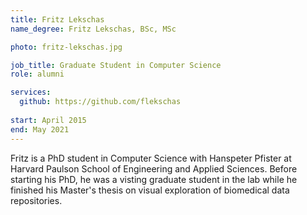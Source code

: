 ```yaml
---
title: Fritz Lekschas
name_degree: Fritz Lekschas, BSc, MSc

photo: fritz-lekschas.jpg

job_title: Graduate Student in Computer Science
role: alumni

services:
  github: https://github.com/flekschas
  
start: April 2015
end: May 2021
---
```

Fritz is a PhD student in Computer Science with Hanspeter Pfister at Harvard Paulson School of Engineering and Applied Sciences. Before starting his PhD, he was a visting graduate student in the lab while he finished his Master's thesis on visual exploration of biomedical data repositories.
